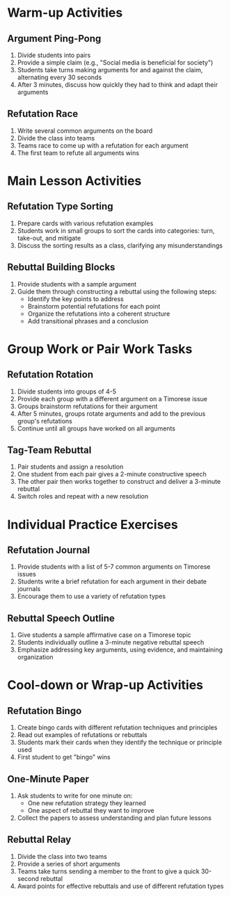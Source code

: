 # Warm-up Activities

## Argument Ping-Pong
1. Divide students into pairs
2. Provide a simple claim (e.g., "Social media is beneficial for society")
3. Students take turns making arguments for and against the claim, alternating every 30 seconds
4. After 3 minutes, discuss how quickly they had to think and adapt their arguments

## Refutation Race
1. Write several common arguments on the board
2. Divide the class into teams
3. Teams race to come up with a refutation for each argument
4. The first team to refute all arguments wins

# Main Lesson Activities

## Refutation Type Sorting
1. Prepare cards with various refutation examples
2. Students work in small groups to sort the cards into categories: turn, take-out, and mitigate
3. Discuss the sorting results as a class, clarifying any misunderstandings

## Rebuttal Building Blocks
1. Provide students with a sample argument
2. Guide them through constructing a rebuttal using the following steps:
   - Identify the key points to address
   - Brainstorm potential refutations for each point
   - Organize the refutations into a coherent structure
   - Add transitional phrases and a conclusion

# Group Work or Pair Work Tasks

## Refutation Rotation
1. Divide students into groups of 4-5
2. Provide each group with a different argument on a Timorese issue
3. Groups brainstorm refutations for their argument
4. After 5 minutes, groups rotate arguments and add to the previous group's refutations
5. Continue until all groups have worked on all arguments

## Tag-Team Rebuttal
1. Pair students and assign a resolution
2. One student from each pair gives a 2-minute constructive speech
3. The other pair then works together to construct and deliver a 3-minute rebuttal
4. Switch roles and repeat with a new resolution

# Individual Practice Exercises

## Refutation Journal
1. Provide students with a list of 5-7 common arguments on Timorese issues
2. Students write a brief refutation for each argument in their debate journals
3. Encourage them to use a variety of refutation types

## Rebuttal Speech Outline
1. Give students a sample affirmative case on a Timorese topic
2. Students individually outline a 3-minute negative rebuttal speech
3. Emphasize addressing key arguments, using evidence, and maintaining organization

# Cool-down or Wrap-up Activities

## Refutation Bingo
1. Create bingo cards with different refutation techniques and principles
2. Read out examples of refutations or rebuttals
3. Students mark their cards when they identify the technique or principle used
4. First student to get "bingo" wins

## One-Minute Paper
1. Ask students to write for one minute on:
   - One new refutation strategy they learned
   - One aspect of rebuttal they want to improve
2. Collect the papers to assess understanding and plan future lessons

## Rebuttal Relay
1. Divide the class into two teams
2. Provide a series of short arguments
3. Teams take turns sending a member to the front to give a quick 30-second rebuttal
4. Award points for effective rebuttals and use of different refutation types